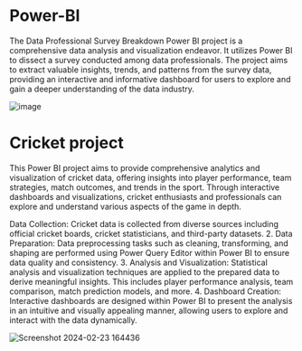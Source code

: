 # Power-BI
The Data Professional Survey Breakdown Power BI project is a comprehensive data analysis and visualization endeavor. It utilizes Power BI to dissect a survey conducted among data professionals. The project aims to extract valuable insights, trends, and patterns from the survey data, providing an interactive and informative dashboard for users to explore and gain a deeper understanding of the data industry.

![image](https://github.com/Siddharth354/Power-BI/assets/97105244/b54aa0f3-4358-4055-aaa5-658618945efe)






# Cricket project
This Power BI project aims to provide comprehensive analytics and visualization of cricket data, offering insights into player performance, team strategies, match outcomes, and trends in the sport. Through interactive dashboards and visualizations, cricket enthusiasts and professionals can explore and understand various aspects of the game in depth.


Data Collection: Cricket data is collected from diverse sources including official cricket boards, cricket statisticians, and third-party datasets.
2. Data Preparation: Data preprocessing tasks such as cleaning, transforming, and shaping are performed using Power Query Editor within Power BI to ensure data quality and consistency.
3. Analysis and Visualization: Statistical analysis and visualization techniques are applied to the prepared data to derive meaningful insights. This includes player performance analysis, team comparison, match prediction models, and more.
4. Dashboard Creation: Interactive dashboards are designed within Power BI to present the analysis in an intuitive and visually appealing manner, allowing users to explore and interact with the data dynamically.


![Screenshot 2024-02-23 164436](https://github.com/Siddharth354/Power-BI/assets/97105244/8506fabf-dff5-4e7f-ba4b-b63c02e58814)

